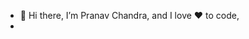 - 👋 Hi there, I’m Pranav Chandra, and I love ❤️ to code,
- 

<!---
pranavchandra27/pranavchandra27 is a ✨ special ✨ repository because its `README.md` (this file) appears on your GitHub profile.
You can click the Preview link to take a look at your changes.
--->
